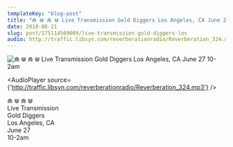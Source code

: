 ```yaml
---
templateKey: "blog-post"
title: "⋒ ⋓ ⋒ ⋓ Live Transmission Gold Diggers Los Angeles, CA June 27 10-2am"
date: 2018-06-21
slug: post/175114569009/live-transmission-gold-diggers-los
audio: http://traffic.libsyn.com/reverberationradio/Reverberation_324.mp3
---
```


![⋒ ⋓ ⋒ ⋓ Live Transmission Gold Diggers Los Angeles, CA June 27 10-2am](../images/5494d7f454e700708f2f0af1a7d3afe89716339784f92eee3a71630f27b8ebf5.jpg)

<AudioPlayer source={'http://traffic.libsyn.com/reverberationradio/Reverberation_324.mp3'} />

<p>⋒ ⋓ ⋒ ⋓<br />Live Transmission<br />Gold Diggers<br />Los Angeles, CA<br />June 27<br />10-2am<br /><br /></p>
